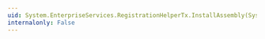 ```yaml
---
uid: System.EnterpriseServices.RegistrationHelperTx.InstallAssembly(System.String,System.String@,System.String@,System.EnterpriseServices.InstallationFlags,System.Object)
internalonly: False
---
```


